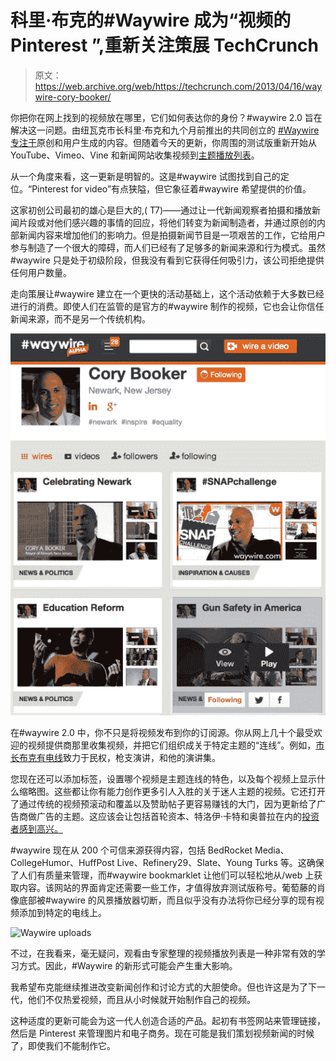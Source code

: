 # 科里·布克的#Waywire 成为“视频的 Pinterest ”,重新关注策展 TechCrunch

> 原文：<https://web.archive.org/web/https://techcrunch.com/2013/04/16/waywire-cory-booker/>

你把你在网上找到的视频放在哪里，它们如何表达你的身份？#waywire 2.0 旨在解决这一问题。由纽瓦克市长科里·布克和九个月前推出的共同创立的 [#Waywire 专注于](https://web.archive.org/web/20230204135642/https://techcrunch.com/2012/06/30/waywire/)原创和用户生成的内容。但随着今天的更新，你周围的测试版重新开始从 YouTube、Vimeo、Vine 和新闻网站收集视频到[主题播放列表](https://web.archive.org/web/20230204135642/http://waywire.com/users/corybooker/playlists)。

从一个角度来看，这一更新是明智的。这是#waywire 试图找到自己的定位。“Pinterest for video”有点狭隘，但它象征着#waywire 希望提供的价值。

这家初创公司最初的雄心是巨大的,( T7)——通过让一代新闻观察者拍摄和播放新闻片段或对他们感兴趣的事情的回应，将他们转变为新闻制造者，并通过原创的内部新闻内容来增加他们的影响力。但是拍摄新闻节目是一项艰苦的工作，它给用户参与制造了一个很大的障碍，而人们已经有了足够多的新闻来源和行为模式。虽然#waywire 只是处于初级阶段，但我没有看到它获得任何吸引力，该公司拒绝提供任何用户数量。

走向策展让#waywire 建立在一个更快的活动基础上，这个活动依赖于大多数已经进行的消费。即使人们在监管的是官方的#waywire 制作的视频，它也会让你信任新闻来源，而不是另一个传统机构。

![Waywire 2](img/7da8994d0b80cb1abb5b803c11157ba6.png)

在#waywire 2.0 中，你不只是将视频发布到你的订阅源。你从网上几十个最受欢迎的视频提供商那里收集视频，并把它们组织成关于特定主题的“连线”。例如，[市长布克有电线](https://web.archive.org/web/20230204135642/http://waywire.com/users/corybooker/playlists)致力于民权，枪支演讲，和他的演讲集。

您现在还可以添加标签，设置哪个视频是主题连线的特色，以及每个视频上显示什么缩略图。这些都让你有能力创作更多引人入胜的关于迷人主题的视频。它还打开了通过传统的视频预滚动和覆盖以及赞助帖子更容易赚钱的大门，因为更新给了广告商做广告的主题。这应该会让包括首轮资本、特洛伊·卡特和奥普拉在内的[投资者感到高兴。](https://web.archive.org/web/20230204135642/http://www.crunchbase.com/company/waywire)

#waywire 现在从 200 个可信来源获得内容，包括 BedRocket Media、CollegeHumor、HuffPost Live、Refinery29、Slate、Young Turks 等。这确保了人们有质量来管理，而#waywire bookmarklet 让他们可以轻松地从/web 上获取内容。该网站的界面肯定还需要一些工作，才值得放弃测试版称号。葡萄藤的肖像底部被#waywire 的风景播放器切断，而且似乎没有办法将你已经分享的现有视频添加到特定的电线上。

![Waywire uploads](img/fa29426335230f6307cbd867b0d8c591.png)

不过，在我看来，毫无疑问，观看由专家整理的视频播放列表是一种非常有效的学习方式。因此，#Waywire 的新形式可能会产生重大影响。

我希望布克能继续推进改变新闻创作和讨论方式的大胆使命。但也许这是为了下一代，他们不仅热爱视频，而且从小时候就开始制作自己的视频。

这种适度的更新可能会为这一代人创造合适的产品。起初有书签网站来管理链接，然后是 Pinterest 来管理图片和电子商务。现在可能是我们策划视频新闻的时候了，即使我们不能制作它。